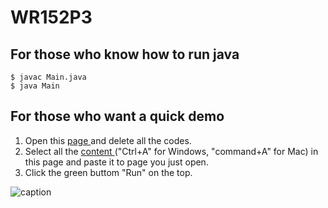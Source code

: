 # WR152P3

## For those who know how to run java
```
$ javac Main.java
$ java Main
```


## For those who want a quick demo
1. Open this <a href="https://www.onlinegdb.com/online_java_compiler" target="_blank"> page </a> and delete all the codes.
2. Select all the <a href="https://raw.githubusercontent.com/TingLunHsu/WR152P3/main/Main.java" target="_blank"> content </a> ("Ctrl+A" for Windows, "command+A" for Mac) in this page and paste it to page you just open.
3. Click the green buttom "Run" on the top.

![caption](WR152P3.gif)
